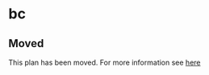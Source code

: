 # bc

## Moved

This plan has been moved. For more information see [here](https://github.com/habitat-sh/core-plans#additional-plans)
